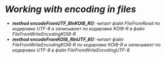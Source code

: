 # *Working with encoding in files*
- ***method encodeFromUTF_8InKOI8_R():** читает файл FileFromRead по кодировке UTF-8 и записывает по кодировке KOI8-R в файл FileFromWriteEncodingKOI8-R*
- ***method encodeFromKOI8_RInUTF_8():** читает файл FileFromWriteEncodingKOI8-R по кодировке KOI8-R и записывает по кодировке UTF-8 в файл FileFromWriteEncodingUTF-8*

